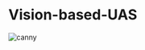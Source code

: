 # Vision-based-UAS
![canny](https://github.com/crew-12-to-moon/Vision-based-UAS/assets/106720341/8e85000e-8012-4d50-b821-a4566671d98f)
